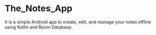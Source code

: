 # The_Notes_App
It is a simple Android app to create, edit, and manage your notes offline using Kotlin and Room Database.
